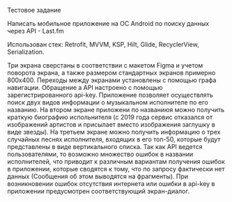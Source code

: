 Тестовое задание

Написать мобильное приложение на ОС Android по поиску данных через API - Last.fm

Использован стек: Retrofit, MVVM, KSP, Hilt, Glide, RecyclerView, Serialization.

Три экрана сверстаны в соответствии с макетом Figma и учетом поворота экрана, а также размером стандартных экранов примерно 800x400.
Переходы между экранами установлены с помощью графа навигации.
Обращение а API настроено с помощью зарегистрированного api-key.
Приложение позволяет осуществлять поиск двух видов информации о музыкальном исполнителе по его названию. На втором экране приложени по названиюя можно получить краткую биографию испольнителя (с 2019 года сервис отказался от изображений артистов и присылает вместо изображения заглушку в виде звезды). На третьем экране можно получить информацию о трех случайных песнях исполнителя, входящих в его топ-50, которые будут представлены в виде вертикального списка. Так как API ведется пользователями, то возможно множество ошибок в названии исполнителей, что приводит к различным вариантам получения ошибок в приложении, которые сводятся к тому, что по запросу фактически нет данных (Сообщения об этом выводятся на фрагменты). 
При возникновении ошибок отсутствия интернета или ошибки в api-key в приложении предусмотрен соответствующий экран-диалог.


